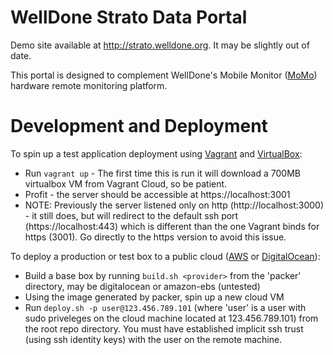 # WellDone Strato Data Portal

Demo site available at http://strato.welldone.org.  It may be slightly out of date.

This portal is designed to complement WellDone's Mobile Monitor ([MoMo](http://www.github.com/welldone/MoMo-Firmware)) hardware remote monitoring platform.

# Development and Deployment

To spin up a test application deployment using [Vagrant](http://www.vagrantup.com) and [VirtualBox](http://www.virtualbox.org):
* Run `vagrant up` - The first time this is run it will download a 700MB virtualbox VM from Vagrant Cloud, so be patient.
* Profit - the server should be accessible at https://localhost:3001
* NOTE: Previously the server listened only on http (http://localhost:3000) - it still does, but will redirect to the default ssh port (https://localhost:443) which is different than the one Vagrant binds for https (3001).  Go directly to the https version to avoid this issue.

To deploy a production or test box to a public cloud ([AWS](http://aws.amazon.com/) or [DigitalOcean](https://digitalocean.com/)):
* Build a base box by running `build.sh <provider>` from the 'packer' directory, <provider> may be digitalocean or amazon-ebs (untested)
* Using the image generated by packer, spin up a new cloud VM
* Run `deploy.sh -p user@123.456.789.101` (where 'user' is a user with sudo priveleges on the cloud machine located at 123.456.789.101) from the root repo directory.  You must have established implicit ssh trust (using ssh identity keys) with the user on the remote machine.
